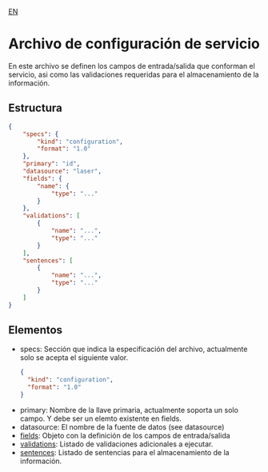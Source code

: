 [EN](README.md)
# Archivo de configuración de servicio
En este archivo se definen los campos de entrada/salida que conforman el servicio, asi como las validaciones requeridas para el almacenamiento de la información.

## Estructura
```json
{
	"specs": {
		"kind": "configuration",
		"format": "1.0"
	},
	"primary": "id",
	"datasource": "laser",
	"fields": {
		"name": {
			"type": "..."
		}
	},
	"validations": [
		{
			"name": "...",
			"type": "..."
		}
	],
	"sentences": [
		{
			"name": "...",
			"type": "..."
		}
	]
}
```

## Elementos

- specs: Sección que indica la especificación del archivo, actualmente solo se acepta el siguiente valor.
  ```json
  {
  	"kind": "configuration",
  	"format": "1.0"
  }
  ```
- primary: Nombre de la llave primaria, actualmente soporta un solo campo. Y debe ser un elemto existente en fields.
- datasource: El nombre de la fuente de datos (see datasource)
- [fields](fields/README-ES.md): Objeto con la definición de los campos de entrada/salida
- [validations](validations/README-ES.md): Listado de validaciones adicionales a ejecutar.
- [sentences](sentences/README-ES.md): Listado de sentencias para el almacenamiento de la información.
